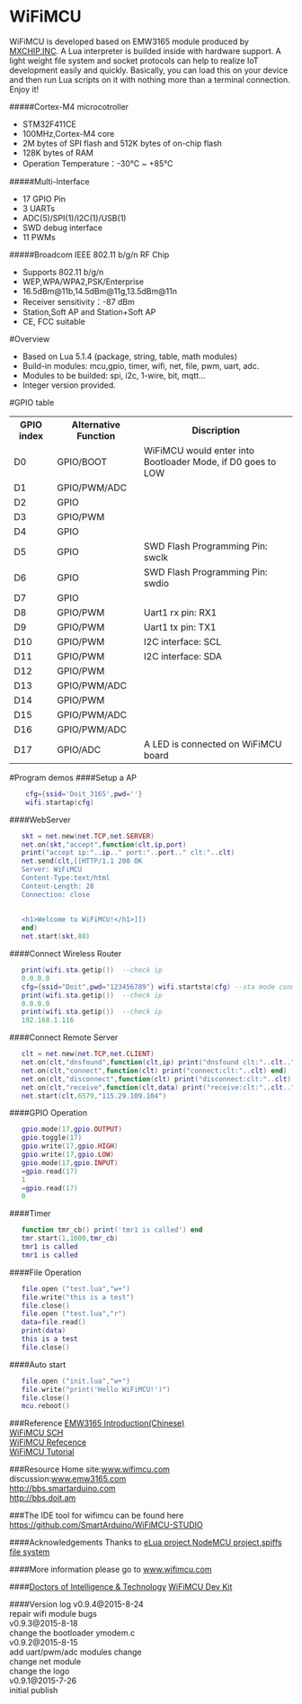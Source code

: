 
# **WiFiMCU** #
   WiFiMCU is developed based on EMW3165 module produced by [MXCHIP.INC](http://www.mxchip.com/). A Lua interpreter is builded inside with hardware support. A light weight file system and socket protocols can help to realize IoT development easily and quickly. Basically, you can load this on your device and then run Lua scripts on it with nothing more than a terminal connection. Enjoy it!

#####Cortex-M4 microcotroller<br/>
- STM32F411CE<br/>
- 100MHz,Cortex-M4 core<br/>
- 2M bytes of SPI flash and 512K bytes of on-chip flash<br/>
- 128K bytes of RAM<br/>
- Operation Temperature：-30℃ ~ +85℃<br/>

#####Multi-Interface<br/>
- 17 GPIO Pin<br/>
- 3 UARTs<br/>
- ADC(5)/SPI(1)/I2C(1)/USB(1)<br/>
- SWD debug interface<br/>
- 11 PWMs<br/>

#####Broadcom IEEE 802.11 b/g/n RF Chip<br/>
- Supports 802.11 b/g/n<br/>
- WEP,WPA/WPA2,PSK/Enterprise<br/>
- 16.5dBm@11b,14.5dBm@11g,13.5dBm@11n<br/>
- Receiver sensitivity：-87 dBm<br/>
- Station,Soft AP and Station+Soft AP<br/>
- CE, FCC suitable<br/>

#Overview
- Based on Lua 5.1.4 (package, string, table, math modules)<br/>
- Build-in modules: mcu,gpio, timer, wifi, net, file, pwm, uart, adc.<br/>
- Modules to be builded: spi, i2c, 1-wire, bit, mqtt...<br/>
- Integer version provided.<br/>

#GPIO table
<a id="gpio pin table"></a>
<table>
  <tr>
    <th scope="col">GPIO index</th><th scope="col">Alternative Function</th><th scope="col">Discription</th>
  </tr>
  <tr>
    <td>D0</td><td>GPIO/BOOT</td><td>WiFiMCU would enter into Bootloader Mode, if D0 goes to LOW</td>
  </tr>
  <tr>
    <td>D1</td><td>GPIO/PWM/ADC</td><td></td>
  </tr>
  <tr>
    <td>D2</td><td>GPIO</td><td></td>
  </tr>
  <tr>
    <td>D3</td><td>GPIO/PWM</td><td></td>
  </tr>
  <tr>
    <td>D4</td><td>GPIO</td><td></td>
  </tr>
  <tr>
    <td>D5</td><td>GPIO</td><td>SWD Flash Programming Pin: swclk</td>
  </tr>
  <tr>
    <td>D6</td><td>GPIO</td><td>SWD Flash Programming Pin: swdio</td>
  </tr>
  <tr>
    <td>D7</td><td>GPIO</td><td></td>
  </tr>
  <tr>
    <td>D8</td><td>GPIO/PWM</td><td>Uart1 rx pin: RX1</td>
  </tr>
  <tr>
    <td>D9</td><td>GPIO/PWM</td><td>Uart1 tx pin: TX1</td>
  </tr>
  <tr>
    <td>D10</td><td>GPIO/PWM</td><td>I2C interface: SCL</td>
  </tr>
  <tr>
    <td>D11</td><td>GPIO/PWM</td><td>I2C interface: SDA</td>
  </tr>
  <tr>
    <td>D12</td><td>GPIO/PWM</td><td></td>
  </tr>
  <tr>
    <td>D13</td><td>GPIO/PWM/ADC</td><td></td>
  </tr>
  <tr>
    <td>D14</td><td>GPIO/PWM</td><td></td>
  </tr>
  <tr>
    <td>D15</td><td>GPIO/PWM/ADC</td><td></td>
  </tr>
  <tr>
    <td>D16</td><td>GPIO/PWM/ADC</td><td></td>
  </tr>
  <tr>
    <td>D17</td><td>GPIO/ADC</td><td>A LED is connected on WiFiMCU board</td>
  </tr>
</table>

#Program demos
####Setup a AP

```lua
    cfg={ssid='Doit_3165',pwd=''}
    wifi.startap(cfg)
```
####WebServer

```lua
   skt = net.new(net.TCP,net.SERVER) 
   net.on(skt,"accept",function(clt,ip,port) 
   print("accept ip:"..ip.." port:"..port.." clt:"..clt) 
   net.send(clt,[[HTTP/1.1 200 OK
   Server: WiFiMCU
   Content-Type:text/html
   Content-Length: 28
   Connection: close
   
   
   <h1>Welcome to WiFiMCU!</h1>]])
   end)
   net.start(skt,80) 
```
####Connect Wireless Router

```lua
   print(wifi.sta.getip())  --check ip
   0.0.0.0
   cfg={ssid="Doit",pwd="123456789"} wifi.startsta(cfg) --sta mode connect
   print(wifi.sta.getip())  --check ip
   0.0.0.0
   print(wifi.sta.getip())  --check ip
   192.168.1.116 
```
####Connect Remote Server

```lua
   clt = net.new(net.TCP,net.CLIENT)
   net.on(clt,"dnsfound",function(clt,ip) print("dnsfound clt:"..clt.." ip:"..ip) end)
   net.on(clt,"connect",function(clt) print("connect:clt:"..clt) end)
   net.on(clt,"disconnect",function(clt) print("disconnect:clt:"..clt) end)
   net.on(clt,"receive",function(clt,data) print("receive:clt:"..clt.."data:"..data) end)
   net.start(clt,6579,"115.29.109.104")
```
####GPIO Operation

```lua
   gpio.mode(17,gpio.OUTPUT)
   gpio.toggle(17)
   gpio.write(17,gpio.HIGH)
   gpio.write(17,gpio.LOW)
   gpio.mode(17,gpio.INPUT)
   =gpio.read(17)
   1
   =gpio.read(17)
   0
```
####Timer

```lua
   function tmr_cb() print('tmr1 is called') end 
   tmr.start(1,1000,tmr_cb)
   tmr1 is called
   tmr1 is called
```
####File Operation

```lua
   file.open ("test.lua","w+")
   file.write("this is a test")
   file.close()
   file.open ("test.lua","r")
   data=file.read()
   print(data)
   this is a test
   file.close()
```
####Auto start

```lua
   file.open ("init.lua","w+")
   file.write("print('Hello WiFiMCU!')")
   file.close()
   mcu.reboot()
```

###Reference
[EMW3165 Introduction(Chinese)](https://github.com/SmartArduino/WiFiMCU/tree/master/Document)<br/>
[WiFiMCU SCH](https://github.com/SmartArduino/WiFiMCU/tree/master/Document)<br/>
[WiFiMCU Refecence](https://github.com/SmartArduino/WiFiMCU/tree/master/Document)<br/>
[WiFiMCU Tutorial](https://github.com/SmartArduino/WiFiMCU/tree/master/Document)<br/>

###Resource
Home site:www.wifimcu.com<br/>
discussion:www.emw3165.com<br/>
http://bbs.smartarduino.com<br/>
http://bbs.doit.am<br/>

###The IDE tool for wifimcu can be found here
https://github.com/SmartArduino/WiFiMCU-STUDIO

####Acknowledgements
Thanks to [eLua project](https://github.com/elua/elua),[NodeMCU project](https://github.com/nodemcu/nodemcu-firmware),[spiffs file system](https://github.com/pellepl/spiffs)<br/>

####More information please go to
www.wifimcu.com<br/>

####[Doctors of Intelligence & Technology](www.doit.am)
[WiFiMCU Dev Kit](http://www.smartarduino.com)

####Version log
v0.9.4@2015-8-24<br/>
repair wifi module bugs<br/>
v0.9.3@2015-8-18<br/>
change the bootloader ymodem.c<br/>
v0.9.2@2015-8-15<br/>
add uart/pwm/adc modules change<br/>
change net module<br/>
change the logo<br/>
v0.9.1@2015-7-26<br/>
initial publish<br/>
